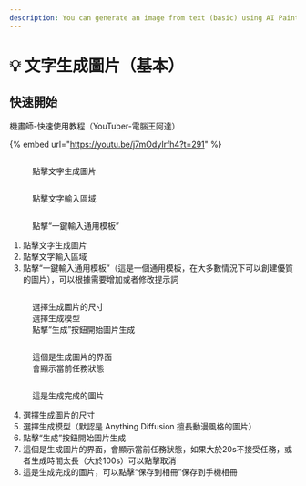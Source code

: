 ```yaml
---
description: You can generate an image from text (basic) using AI Painter.
---
```


# 💡 文字生成圖片（基本）

## 快速開始

機畫師-快速使用教程（YouTuber-電腦王阿達）

{% embed url="https://youtu.be/j7mOdyIrfh4?t=291" %}

<div>

<figure><img src="../.gitbook/assets/幻灯片1.JPG" alt=""><figcaption><p>點擊文字生成圖片</p></figcaption></figure>

 

<figure><img src="../.gitbook/assets/幻灯片2 (1).JPG" alt=""><figcaption><p>點擊文字輸入區域</p></figcaption></figure>

 

<figure><img src="../.gitbook/assets/幻灯片3.JPG" alt=""><figcaption><p>點擊“一鍵輸入通用模板”</p></figcaption></figure>

</div>

1. 點擊文字生成圖片
2. 點擊文字輸入區域
3. 點擊“一鍵輸入通用模板”（這是一個通用模板，在大多數情況下可以創建優質的圖片），可以根據需要增加或者修改提示詞

<div>

<figure><img src="../.gitbook/assets/幻灯片4.JPG" alt=""><figcaption><p>選擇生成圖片的尺寸<br>選擇生成模型<br>點擊“生成”按鈕開始圖片生成</p></figcaption></figure>

 

<figure><img src="../.gitbook/assets/幻灯片5.JPG" alt=""><figcaption><p>這個是生成圖片的界面<br>會顯示當前任務狀態</p></figcaption></figure>

 

<figure><img src="../.gitbook/assets/幻灯片6.JPG" alt=""><figcaption><p>這是生成完成的圖片</p></figcaption></figure>

</div>



4. 選擇生成圖片的尺寸
5. 選擇生成模型（默認是 Anything Diffusion 擅長動漫風格的圖片）
6. 點擊“生成”按鈕開始圖片生成
7. 這個是生成圖片的界面，會顯示當前任務狀態，如果大於20s不接受任務，或者生成時間太長（大於100s）可以點擊取消
8. 這是生成完成的圖片，可以點擊“保存到相冊”保存到手機相冊
